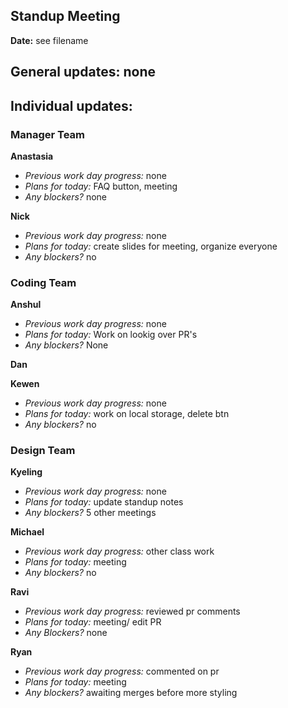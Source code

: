 ## Standup Meeting  
**Date:**  see filename

## General updates:  none
 

## Individual updates:  

### Manager Team  
**Anastasia**  
+ *Previous work day progress:*
none
+ *Plans for today:*
FAQ button, meeting
+ *Any blockers?*
none
 
**Nick**  
+ *Previous work day progress:* none
+ *Plans for today:* create slides for meeting, organize everyone
+ *Any blockers?* no

### Coding Team  

**Anshul**  
+ *Previous work day progress:* none
+ *Plans for today:* Work on lookig over PR's
+ *Any blockers?* None

**Dan**  

**Kewen**  
+ *Previous work day progress:* none
+ *Plans for today:* work on local storage, delete btn
+ *Any blockers?* no

### Design Team  

**Kyeling**  
+ *Previous work day progress:* none
+ *Plans for today:* update standup notes
+ *Any blockers?* 5 other meetings

**Michael**  
+ *Previous work day progress:*
other class work
+ *Plans for today:*
meeting
+ *Any blockers?* no

**Ravi**  
+ *Previous work day progress:*
reviewed pr comments
+ *Plans for today:*
meeting/ edit PR
+ *Any Blockers?* none

**Ryan**  
+ *Previous work day progress:*
commented on pr
+ *Plans for today:*
meeting
+ *Any blockers?* awaiting merges before more styling
